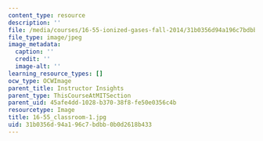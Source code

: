 ```yaml
---
content_type: resource
description: ''
file: /media/courses/16-55-ionized-gases-fall-2014/31b0356d94a196c7bdbb0b0d2618b433_16-55_classroom-1.jpg
file_type: image/jpeg
image_metadata:
  caption: ''
  credit: ''
  image-alt: ''
learning_resource_types: []
ocw_type: OCWImage
parent_title: Instructor Insights
parent_type: ThisCourseAtMITSection
parent_uid: 45afe4dd-1028-b370-38f8-fe50e0356c4b
resourcetype: Image
title: 16-55_classroom-1.jpg
uid: 31b0356d-94a1-96c7-bdbb-0b0d2618b433
---
```

